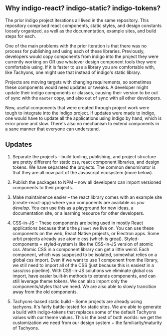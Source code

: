 ## Why indigo-react? indigo-static? indigo-tokens?

The prior indigo project iterations all lived in the same repository. This repository comprised react components, static styles, and design constants loosely organized, as well as the documentation, example sites, and build steps for each.

One of the main problems with the prior iteration is that there was no process for publishing and using each of these libraries. Previously, developers would copy components from indigo into the project they were currently working on OR use whatever design component tools they were comfortable using. If it is faster to use a library you are comfortable with, like Tachyons, one might use that instead of indigo's static library.

Projects are moving targets with changing requirements, so sometimes these components would need updates or tweaks. A developer might update their indigo components or classes, causing their version to be out of sync with the `master` copy, and also out of sync with all other developers.

New, useful components that were created through project work were tough to integrate into the indigo project. If updates were made to indigo, one would have to update all the applications using indigo by hand, which is error prone and slow. There's also no mechanism to extend components in a sane manner that everyone can understand.

## Updates

1. Separate the projects – build tooling, publishing, and project structure are pretty different for static css, react component libraries, and design tokens. We have separated the projects. The common denominator is that they are all now part of the Javascript ecosystem (more below).

2. Publish the packages to NPM – now all developers can import versioned components to their projects.

3. Make maintainence easier – the react library comes with an example site (create-react-app) where your components are available _as you develop_. You can use this as a playground for new ideas, a documentation site, or a learning resource for other developers.

4. CSS-in-JS – These components are being used in mostly React applications because that's the `planet` we live on. You can use these components on the web, React Native projects, or Electron apps. Some urbit projects already use atomic css (which is great). Styled-components + styled-system is like the CSS-in-JS version of atomic css. Atomic CSS in a component library can get a little weird. Each component, which was supposed to be isolated, somewhat relies on a global css import. Even if we want to use 1 component from the library, we still need to import all of the CSS (just because this is easiest in a sass/css pipeline). With CSS-in-JS solutions we eliminate global css import, have easier built-in methods to extends components, and can still leverage theme tokens. We can also import only the components/styles that we need. We are also able to slowly transition away from the old components.

5. Tachyons-based static build – Some projects are already using tachyons. It's fairly battle-tested for static sites. We are able to generate a build with indigo-tokens that replaces some of the default Tachyons values with our theme values. This is the best of both worlds: we get the customization we need from our design system + the familiarity/maturity of Tachyons.
